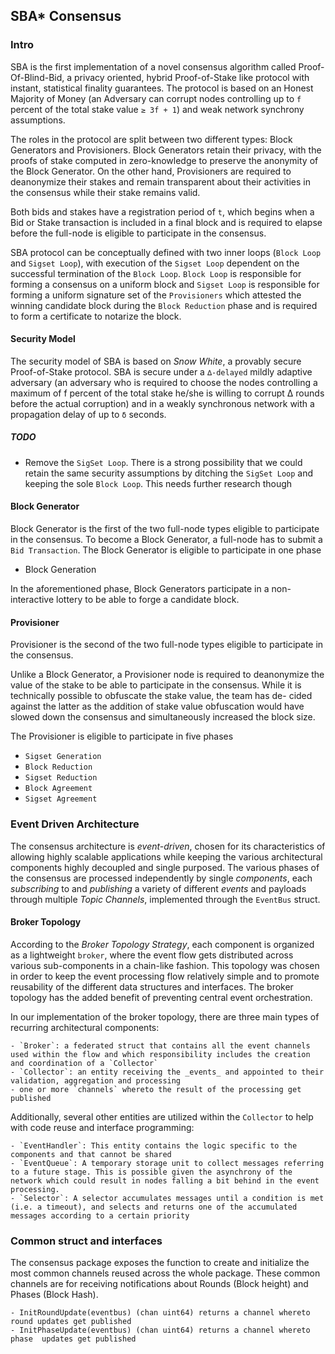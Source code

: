## SBA\* Consensus

### Intro

SBA is the first implementation of a novel consensus algorithm called Proof-Of-Blind-Bid, a privacy oriented, hybrid Proof-of-Stake like protocol with instant, statistical finality guarantees. The protocol is based on an Honest Majority of Money (an Adversary can corrupt nodes controlling up to `f` percent of the total stake value `≥ 3f + 1`) and weak network synchrony assumptions.

The roles in the protocol are split between two different types: Block Generators and Provisioners. Block Generators retain their privacy, with the proofs of stake computed in zero-knowledge to preserve the anonymity of the Block Generator. On the other hand, Provisioners are required to deanonymize their stakes and remain transparent about their activities in the consensus while their stake remains valid.

Both bids and stakes have a registration period of `t`, which begins when a Bid or Stake transaction is included in a final block and is required to elapse before the full-node is eligible to participate in the consensus.

SBA protocol can be conceptually defined with two inner loops (`Block Loop` and `Sigset Loop`), with execution of the `Sigset Loop` dependent on the successful termination of the `Block Loop`. `Block Loop` is responsible for forming a consensus on a uniform block and `Sigset Loop` is responsible for forming a uniform signature set of the `Provisioners` which attested the winning candidate block during the `Block Reduction` phase and is required to form a certificate to notarize the block.

#### Security Model

The security model of SBA is based on _Snow White_, a provably secure Proof-of-Stake protocol. SBA is secure under a `∆-delayed` mildly adaptive adversary (an adversary who is required to choose the nodes controlling a maximum of f percent of the total stake he/she is willing to corrupt ∆ rounds before the actual corruption) and in a weakly synchronous network with a propagation delay of up to `δ` seconds.

##### TODO

- Remove the `SigSet Loop`. There is a strong possibility that we could retain the same security assumptions by ditching the `SigSet Loop` and keeping the sole `Block Loop`. This needs further research though

#### Block Generator

Block Generator is the first of the two full-node types eligible to participate in the consensus. To become a Block Generator, a full-node has to submit a `Bid Transaction`.
The Block Generator is eligible to participate in one phase

- Block Generation

In the aforementioned phase, Block Generators participate in a non-interactive lottery to be able to forge a candidate block.

#### Provisioner

Provisioner is the second of the two full-node types eligible to participate in the consensus.

Unlike a Block Generator, a Provisioner node is required to deanonymize the value of the stake to be able to participate in the consensus. While it is technically possible to obfuscate the stake value, the team has de- cided against the latter as the addition of stake value obfuscation would have slowed down the consensus and simultaneously increased the block size.

The Provisioner is eligible to participate in five phases

- `Sigset Generation`
- `Block Reduction`
- `Sigset Reduction`
- `Block Agreement`
- `Sigset Agreement`

### Event Driven Architecture

The consensus architecture is _event-driven_, chosen for its characteristics of allowing highly scalable applications while keeping the various architectural components highly decoupled and single purposed. The various phases of the consensus are processed independently by single _components_, each _subscribing_ to and _publishing_ a variety of different _events_ and payloads through multiple _Topic Channels_, implemented through the `EventBus` struct.

#### Broker Topology

According to the _Broker Topology Strategy_, each component is organized as a lightweight `broker`, where the event flow gets distributed across various sub-components in a chain-like fashion. This topology was chosen in order to keep the event processing flow relatively simple and to promote reusability of the different data structures and interfaces. The broker topology has the added benefit of preventing central event orchestration.

In our implementation of the broker topology, there are three main types of recurring architectural components:

    - `Broker`: a federated struct that contains all the event channels used within the flow and which responsibility includes the creation and coordination of a `Collector`
    - `Collector`: an entity receiving the _events_ and appointed to their validation, aggregation and processing
    - one or more `channels` whereto the result of the processing get published

Additionally, several other entities are utilized within the `Collector` to help with code reuse and interface programming:

    - `EventHandler`: This entity contains the logic specific to the components and that cannot be shared
    - `EventQueue`: A temporary storage unit to collect messages referring to a future stage. This is possible given the asynchrony of the network which could result in nodes falling a bit behind in the event processing.
    - `Selector`: A selector accumulates messages until a condition is met (i.e. a timeout), and selects and returns one of the accumulated messages according to a certain priority

### Common struct and interfaces

The consensus package exposes the function to create and initialize the most common channels reused across the whole package. These common channels are for receiving notifications about Rounds (Block height) and Phases (Block Hash).

    - InitRoundUpdate(eventbus) (chan uint64) returns a channel whereto round updates get published
    - InitPhaseUpdate(eventbus) (chan uint64) returns a channel whereto phase  updates get published
